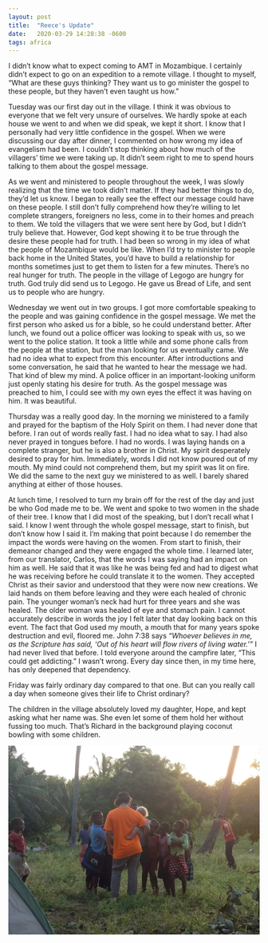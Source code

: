 ```yaml
---
layout: post
title:  "Reece's Update"
date:   2020-03-29 14:28:38 -0600
tags: africa
---
```

I didn’t know what to expect coming to AMT in Mozambique. I certainly didn’t expect to go on an expedition to a remote village. I thought to myself, “What are these guys thinking? They want us to go minister the gospel to these people, but they haven’t even taught us how.” 

Tuesday was our first day out in the village. I think it was obvious to everyone that we felt very unsure of ourselves. We hardly spoke at each house we went to and when we did speak, we kept it short. I know that I personally had very little confidence in the gospel. When we were discussing our day after dinner, I commented on how wrong my idea of evangelism had been. I couldn’t stop thinking about how much of the villagers’ time we were taking up. It didn’t seem right to me to spend hours talking to them about the gospel message. 

As we went and ministered to people throughout the week, I was slowly realizing that the time we took didn’t matter. If they had better things to do, they’d let us know. I began to really see the effect our message could have on these people. I still don’t fully comprehend how they’re willing to let complete strangers, foreigners no less, come in to their homes and preach to them. We told the villagers that we were sent here by God, but I didn’t truly believe that. However, God kept showing it to be true through the desire these people had for truth. I had been so wrong in my idea of what the people of Mozambique would be like. When I’d try to minister to people back home in the United States, you’d have to build a relationship for months sometimes just to get them to listen for a few minutes. There’s no real hunger for truth. The people in the village of Legogo are hungry for truth. God truly did send us to Legogo. He gave us Bread of Life, and sent us to people who are hungry. 

Wednesday we went out in two groups. I got more comfortable speaking to the people and was gaining confidence in the gospel message. We met the first person who asked us for a bible, so he could understand better. After lunch, we found out a police officer was looking to speak with us, so we went to the police station. It took a little while and some phone calls from the people at the station, but the man looking for us eventually came. We had no idea what to expect from this encounter. After introductions and some conversation, he said that he wanted to hear the message we had. That kind of blew my mind. A police officer in an important-looking uniform just openly stating his desire for truth. As the gospel message was preached to him, I could see with my own eyes the effect it was having on him. It was beautiful. 

Thursday was a really good day. In the morning we ministered to a family and prayed for the baptism of the Holy Spirit on them. I had never done that before. I ran out of words really fast. I had no idea what to say. I had also never prayed in tongues before. I had no words. I was laying hands on a complete stranger, but he is also a brother in Christ. My spirit desperately desired to pray for him. Immediately, words I did not know poured out of my mouth. My mind could not comprehend them, but my spirit was lit on fire. We did the same to the next guy we ministered to as well. I barely shared anything at either of those houses. 

At lunch time, I resolved to turn my brain off for the rest of the day and just be who God made me to be. We went and spoke to two women in the shade of their tree. I know that I did most of the speaking, but I don’t recall what I said. I know I went through the whole gospel message, start to finish, but don’t know how I said it. I’m making that point because I do remember the impact the words were having on the women. From start to finish, their demeanor changed and they were engaged the whole time. I learned later, from our translator, Carlos, that the words I was saying had an impact on him as well. He said that it was like he was being fed and had to digest what he was receiving before he could translate it to the women. They accepted Christ as their savior and understood that they were now new creations. We laid hands on them before leaving and they were each healed of chronic pain. The younger woman’s neck had hurt for three years and she was healed. The older woman was healed of eye and stomach pain. I cannot accurately describe in words the joy I felt later that day looking back on this event. The fact that God used my mouth, a mouth that for many years spoke destruction and evil, floored me. John 7:38 says *“Whoever believes in me, as the Scripture has said, ‘Out of his heart will flow rivers of living water.’”* I had never lived that before. I told everyone around the campfire later, “This could get addicting.” I wasn’t wrong. Every day since then, in my time here, has only deepened that dependency. 

Friday was fairly ordinary day compared to that one. But can you really call a day when someone gives their life to Christ ordinary?


The children in the village absolutely loved my daughter, Hope, and kept asking what her name was. She even let some of them hold her without fussing too much. That’s Richard in the background playing coconut bowling with some children.

![Coconut Bowling](/assets/coconut.jpg)
